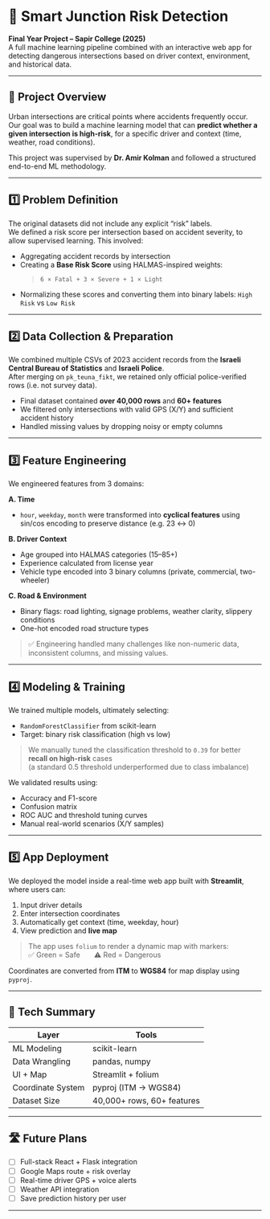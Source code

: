 # 🚦 Smart Junction Risk Detection

**Final Year Project – Sapir College (2025)**  
A full machine learning pipeline combined with an interactive web app for detecting dangerous intersections based on driver context, environment, and historical data.

---

## 🧭 Project Overview

Urban intersections are critical points where accidents frequently occur.  
Our goal was to build a machine learning model that can **predict whether a given intersection is high-risk**, for a specific driver and context (time, weather, road conditions).

This project was supervised by **Dr. Amir Kolman** and followed a structured end-to-end ML methodology.

---

## 1️⃣ Problem Definition

The original datasets did not include any explicit “risk” labels.  
We defined a risk score per intersection based on accident severity, to allow supervised learning. This involved:

- Aggregating accident records by intersection
- Creating a **Base Risk Score** using HALMAS-inspired weights:
  > `6 × Fatal + 3 × Severe + 1 × Light`
- Normalizing these scores and converting them into binary labels: `High Risk` vs `Low Risk`

---

## 2️⃣ Data Collection & Preparation

We combined multiple CSVs of 2023 accident records from the **Israeli Central Bureau of Statistics** and **Israeli Police**.  
After merging on `pk_teuna_fikt`, we retained only official police-verified rows (i.e. not survey data).

- Final dataset contained **over 40,000 rows** and **60+ features**
- We filtered only intersections with valid GPS (X/Y) and sufficient accident history
- Handled missing values by dropping noisy or empty columns

---

## 3️⃣ Feature Engineering

We engineered features from 3 domains:

**A. Time**

- `hour`, `weekday`, `month` were transformed into **cyclical features** using sin/cos encoding to preserve distance (e.g. 23 ↔ 0)

**B. Driver Context**

- Age grouped into HALMAS categories (15–85+)
- Experience calculated from license year
- Vehicle type encoded into 3 binary columns (private, commercial, two-wheeler)

**C. Road & Environment**

- Binary flags: road lighting, signage problems, weather clarity, slippery conditions
- One-hot encoded road structure types

> ✅ Engineering handled many challenges like non-numeric data, inconsistent columns, and missing values.

---

## 4️⃣ Modeling & Training

We trained multiple models, ultimately selecting:

- `RandomForestClassifier` from scikit-learn
- Target: binary risk classification (high vs low)

> We manually tuned the classification threshold to `0.39` for better **recall on high-risk** cases  
> (a standard 0.5 threshold underperformed due to class imbalance)

We validated results using:

- Accuracy and F1-score
- Confusion matrix
- ROC AUC and threshold tuning curves
- Manual real-world scenarios (X/Y samples)

---

## 5️⃣ App Deployment

We deployed the model inside a real-time web app built with **Streamlit**, where users can:

1. Input driver details
2. Enter intersection coordinates
3. Automatically get context (time, weekday, hour)
4. View prediction and **live map**

> The app uses `folium` to render a dynamic map with markers:  
> ✅ Green = Safe  ⚠️ Red = Dangerous

Coordinates are converted from **ITM** to **WGS84** for map display using `pyproj`.

---

## 🧱 Tech Summary

| Layer             | Tools                      |
| ----------------- | -------------------------- |
| ML Modeling       | scikit-learn               |
| Data Wrangling    | pandas, numpy              |
| UI + Map          | Streamlit + folium         |
| Coordinate System | pyproj (ITM → WGS84)       |
| Dataset Size      | 40,000+ rows, 60+ features |

---

## 🛣️ Future Plans

- [ ] Full-stack React + Flask integration
- [ ] Google Maps route + risk overlay
- [ ] Real-time driver GPS + voice alerts
- [ ] Weather API integration
- [ ] Save prediction history per user

---
